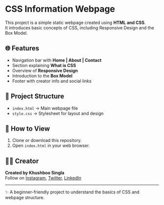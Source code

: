 # CSS Information Webpage

This project is a simple static webpage created using **HTML and CSS**.  
It introduces basic concepts of CSS, including Responsive Design and the Box Model.  

## 🌐 Features
- Navigation bar with **Home | About | Contact**
- Section explaining **What is CSS**
- Overview of **Responsive Design**
- Introduction to the **Box Model**
- Footer with creator info and social links

## 📂 Project Structure
- `index.html` → Main webpage file  
- `style.css` → Stylesheet for layout and design  

## 🚀 How to View
1. Clone or download this repository.  
2. Open `index.html` in your web browser.  

## 👩‍💻 Creator
**Created by Khushboo Singla**  
Follow on [Instagram](#), [Twitter](#), [LinkedIn](#)  

---
✨ A beginner-friendly project to understand the basics of CSS and webpage structure.
